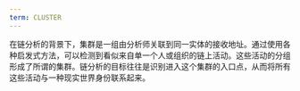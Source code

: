 ```yaml
---
term: CLUSTER
---
```


在链分析的背景下，集群是一组由分析师关联到同一实体的接收地址。通过使用各种启发式方法，可以检测到看似来自单一个人或组织的链上活动。这些活动的分组形成了所谓的集群。链分析的目标往往是识别进入这个集群的入口点，从而将所有这些活动与一种现实世界身份联系起来。